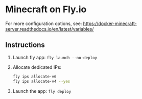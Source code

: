 # Minecraft on Fly.io

For more configuration options, see: https://docker-minecraft-server.readthedocs.io/en/latest/variables/

## Instructions

1. Launch fly app: `fly launch --no-deploy`
2. Allocate dedicated IPs:

   ```bash
   fly ips allocate-v6
   fly ips allocate-v4 --yes
   ```

3. Launch the app: `fly deploy`
